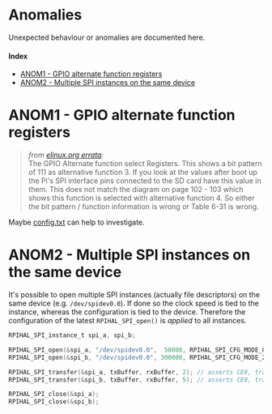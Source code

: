 # Anomalies

Unexpected behaviour or anomalies are documented here.

#### Index
- [ANOM1 - GPIO alternate function registers](#anom1---gpio-alternate-function-registers)
- [ANOM2 - Multiple SPI instances on the same device](#anom2---multiple-spi-instances-on-the-same-device)



# ANOM1 - GPIO alternate function registers

> _from [elinux.org errata](https://elinux.org/BCM2835_datasheet_errata#p92_to_95_.26_102_to_103):_</br>
> The GPIO Alternate function select Registers. This shows a bit pattern of 111 as alternative function 3. If you look at the values after boot up the Pi's SPI interface pins connected to the SD card have this value in them. This does not match the diagram on page 102 - 103 which shows this function is selected with alternative function 4. So either the bit pattern / function information is wrong or Table 6-31 is wrong.

Maybe [config.txt](https://www.raspberrypi.com/documentation/computers/config_txt.html#gpio) can help to investigate.



# ANOM2 - Multiple SPI instances on the same device

It's possible to open multiple SPI instances (actually file descriptors) on the same device (e.g. `/dev/spidev0.0`). If done so the clock speed is tied to the instance, whereas the configuration is tied to the device. Therefore the configuration of the latest `RPIHAL_SPI_open()` is _applied_ to all instances.

```c
RPIHAL_SPI_instance_t spi_a, spi_b;

RPIHAL_SPI_open(&spi_a, "/dev/spidev0.0",  50000, RPIHAL_SPI_CFG_MODE_0 | RPIHAL_SPI_CFG_NO_CS);
RPIHAL_SPI_open(&spi_b, "/dev/spidev0.0", 300000, RPIHAL_SPI_CFG_MODE_2);

RPIHAL_SPI_transfer(&spi_a, txBuffer, rxBuffer, 2); // asserts CE0, transfers in mode 2 at 50kHz
RPIHAL_SPI_transfer(&spi_b, txBuffer, rxBuffer, 5); // asserts CE0, transfers in mode 2 at 300kHz

RPIHAL_SPI_close(&spi_a);
RPIHAL_SPI_close(&spi_b);
```
